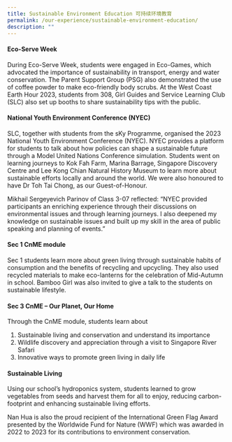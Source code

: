 ```yaml
---
title: Sustainable Environment Education 可持续环境教育
permalink: /our-experience/sustainable-environment-education/
description: ""
---
```

#### Eco-Serve Week
During Eco-Serve Week, students were engaged in Eco-Games, which advocated the importance of sustainability in transport, energy and water conservation. The Parent Support Group (PSG) also demonstrated the use of coffee powder to make eco-friendly body scrubs. At the West Coast Earth Hour 2023, students from 308, Girl Guides and Service Learning Club (SLC) also set up booths to share sustainability tips with the public.

#### National Youth Environment Conference (NYEC)

SLC, together with students from the sKy Programme, organised the 2023 National Youth Environment Conference (NYEC). NYEC provides a platform for students to talk about how policies can shape a sustainable future through a Model United Nations Conference simulation. Students went on learning journeys to Kok Fah Farm, Marina Barrage, Singapore Discovery Centre and Lee Kong Chian Natural History Museum to learn more about sustainable efforts locally and around the world. We were also honoured to have Dr Toh Tai Chong, as our Guest-of-Honour.

Mikhail Sergeyevich Parinov of Class 3-07 reflected: “NYEC provided participants an enriching experience through their discussions on environmental issues and through learning journeys. I also deepened my knowledge on sustainable issues and built up my skill in the area of public speaking and planning of events.”

#### Sec 1 CnME module

Sec 1 students learn more about green living through sustainable habits of consumption and the benefits of recycling and upcycling. They also used recycled materials to make eco-lanterns for the celebration of Mid-Autumn in school. Bamboo Girl was also invited to give a talk to the students on sustainable lifestyle.

#### Sec 3 CnME – Our Planet, Our Home

Through the CnME module, students learn about 

1.  Sustainable living and conservation and understand its importance
2.  Wildlife discovery and appreciation through a visit to Singapore River Safari
3.  Innovative ways to promote green living in daily life

#### Sustainable Living

Using our school’s hydroponics system, students learned to grow vegetables from seeds and harvest them for all to enjoy, reducing carbon-footprint and enhancing sustainable living efforts. 

  

Nan Hua is also the proud recipient of the International Green Flag Award presented by the Worldwide Fund for Nature (WWF) which was awarded in 2022 to 2023 for its contributions to environment conservation.